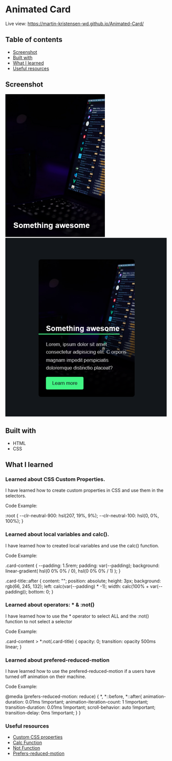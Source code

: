 # Animated Card 

Live view: https://martin-kristensen-wd.github.io/Animated-Card/

## Table of contents

  - [Screenshot](#screenshot)
  - [Built with](#built-with)
  - [What I learned](#what-i-learned)
  - [Useful resources](#useful-resources)


## Screenshot

![](./images/Screenshot1.png)
![](./images/Screenshot2.png)


## Built with

- HTML
- CSS 


## What I learned

### Learned about CSS Custom Properties. 

I have learned how to create custom properties in CSS and use them in the selectors. 

Code Example: 

:root {
  --clr-neutral-900: hsl(207, 19%, 9%); 
  --clr-neutral-100: hsl(0, 0%, 100%); 
}


### Learned about local variables and calc(). 

I have learned how to created local variables and use the calc() function.

Code Example:

.card-content {
  --padding: 1.5rem; 
  padding: var(--padding);
  background: linear-gradient(
    hsl(0 0% 0% / 0), 
    hsl(0 0% 0% / 1)
  ); 
}

.card-title::after {
  content: "";
  position: absolute;
  height: 3px; 
  background: rgb(66, 245, 132);
  left: calc(var(--padding) * -1); 
  width: calc(100% + var(--padding));
  bottom: 0; 
}


### Learned about operators: * & :not()

I have learned how to use the * operator to select ALL and the :not() function to not select a selector

Code Example: 

.card-content > *:not(.card-title) {
  opacity: 0;
  transition: opacity 500ms linear;
}


### Learned about prefered-reduced-motion 

I have learned how to use the prefered-reduced-motion if a users have turned off animation on their machine. 

Code Example:

@media (prefers-reduced-motion: reduce) {
  *,
  *::before, 
  *::after{
    animation-duration: 0.01ms !important;
    animation-iteration-count: 1 !important;
    transition-duration: 0.01ms !important;
    scroll-behavior: auto !important;
    transition-delay: 0ms !important;
  }
}


### Useful resources

- [Custom CSS properties](https://developer.mozilla.org/en-US/docs/Web/CSS/Using_CSS_custom_properties)
- [Calc Function](https://developer.mozilla.org/en-US/docs/Web/CSS/calc())
- [Not Function](https://developer.mozilla.org/en-US/docs/Web/CSS/:not)
- [Prefers-reduced-motion](https://developer.mozilla.org/en-US/docs/Web/CSS/@media/prefers-reduced-motion)
